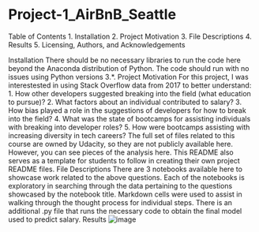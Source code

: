 # Project-1_AirBnB_Seattle

Table of Contents
	1. Installation
	2. Project Motivation
	3. File Descriptions
	4. Results
	5. Licensing, Authors, and Acknowledgements


Installation
There should be no necessary libraries to run the code here beyond the Anaconda distribution of Python. The code should run with no issues using Python versions 3.*.
Project Motivation
For this project, I was interestested in using Stack Overflow data from 2017 to better understand:
	1. How other developers suggested breaking into the field (what education to pursue)?
	2. What factors about an individual contributed to salary?
	3. How bias played a role in the suggestions of developers for how to break into the field?
	4. What was the state of bootcamps for assisting individuals with breaking into developer roles?
	5. How were bootcamps assisting with increasing diversity in tech careers?
The full set of files related to this course are owned by Udacity, so they are not publicly available here. However, you can see pieces of the analysis here. This README also serves as a template for students to follow in creating their own project README files.
File Descriptions
There are 3 notebooks available here to showcase work related to the above questions. Each of the notebooks is exploratory in searching through the data pertaining to the questions showcased by the notebook title. Markdown cells were used to assist in walking through the thought process for individual steps.
There is an additional .py file that runs the necessary code to obtain the final model used to predict salary.
Results
![image](https://github.com/user-attachments/assets/dde3ff93-973b-4382-9c2c-16ee7b33ce29)
